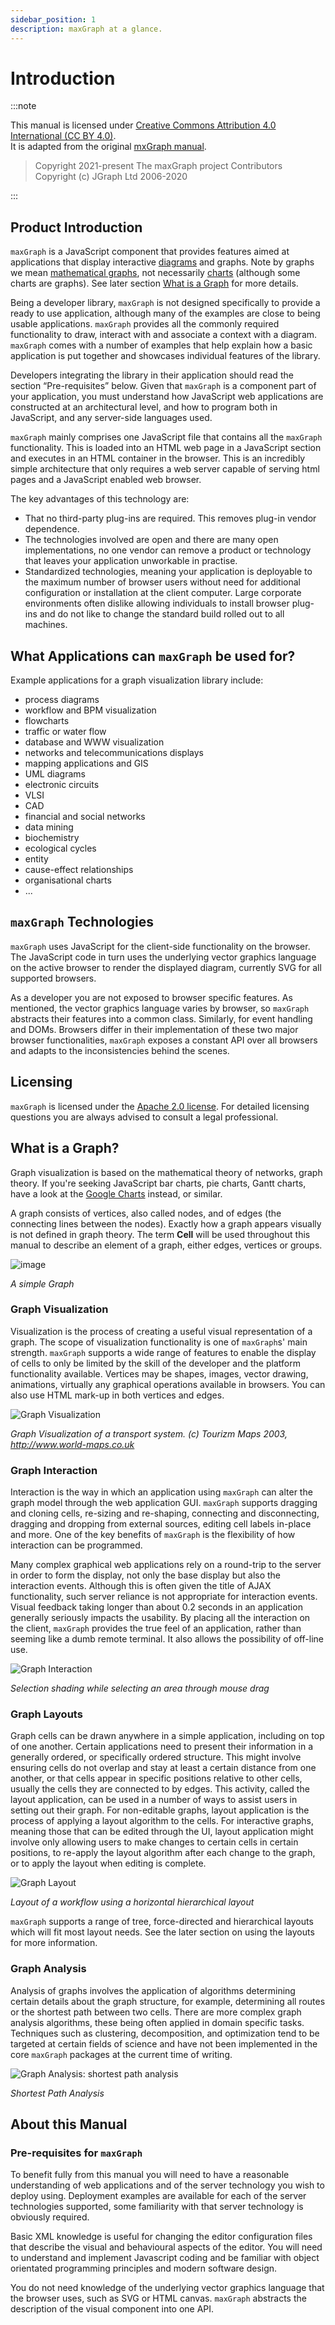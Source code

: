 ```yaml
---
sidebar_position: 1
description: maxGraph at a glance.
---
```


# Introduction

:::note

This manual is licensed under [Creative Commons Attribution 4.0 International (CC BY 4.0)](https://creativecommons.org/licenses/by/4.0/). \
It is adapted from the original [mxGraph manual](https://github.com/jgraph/mxgraph/blob/v4.2.2/docs/manual.html).

> Copyright 2021-present The maxGraph project Contributors \
Copyright (c) JGraph Ltd 2006-2020

:::


## Product Introduction

`maxGraph` is a JavaScript component that provides features aimed at applications that display interactive [diagrams](http://en.wikipedia.org/wiki/Diagram) and graphs.
Note by graphs we mean [mathematical graphs](http://en.wikipedia.org/wiki/Graph_(mathematics)), not necessarily [charts](http://en.wikipedia.org/wiki/Charts) (although some charts are graphs).
See later section [What is a Graph](#what-is-a-graph) for more details.

Being a developer library, `maxGraph` is not designed specifically to provide a ready to use application, although many of the examples are close to being usable applications.
`maxGraph` provides all the commonly required functionality to draw, interact with and associate a context with a diagram.
`maxGraph` comes with a number of examples that help explain how a basic application is put together and showcases individual features of the library.

Developers integrating the library in their application should read the section &ldquo;Pre-requisites&rdquo; below.
Given that `maxGraph` is a component part of your application, you must understand how JavaScript web applications are constructed at an architectural level, and how to program both in JavaScript, and any server-side languages used.

`maxGraph` mainly comprises one JavaScript file that contains all the `maxGraph` functionality. This is loaded into an HTML web page in a JavaScript section and executes in an HTML container in the browser.
This is an incredibly simple architecture that only requires a web server capable of serving html pages and a JavaScript enabled web browser.

The key advantages of this technology are:
- That no third-party plug-ins are required. This removes plug-in vendor dependence.
- The technologies involved are open and there are many open implementations, no one vendor can remove a product or technology that leaves your application unworkable in practise.
- Standardized technologies, meaning your application is deployable to the maximum number of browser users without need for additional configuration or installation at the client computer.
Large corporate environments often dislike allowing individuals to install browser plug-ins and do not like to change the standard build rolled out to all machines.


<a id="mxgraph_applications"></a>
## What Applications can `maxGraph` be used for?

Example applications for a graph visualization library include:
- process diagrams
- workflow and BPM visualization
- flowcharts
- traffic or water flow
- database and WWW visualization
- networks and telecommunications displays
- mapping applications and GIS
- UML diagrams
- electronic circuits
- VLSI
- CAD
- financial and social networks
- data mining
- biochemistry
- ecological cycles
- entity
- cause-effect relationships
- organisational charts
- ...


## `maxGraph` Technologies

`maxGraph` uses JavaScript for the client-side functionality on the browser.
The JavaScript code in turn uses the underlying vector graphics language on the active browser to render the displayed diagram, currently SVG for all supported browsers.

As a developer you are not exposed to browser specific features.
As mentioned, the vector graphics language varies by browser, so `maxGraph` abstracts their features into a common class. Similarly, for event handling and DOMs.
Browsers differ in their implementation of these two major browser functionalities, `maxGraph` exposes a constant API over all browsers and adapts to the inconsistencies behind the scenes.


## Licensing

`maxGraph` is licensed under the [Apache 2.0 license](https://www.apache.org/licenses/LICENSE-2.0). For detailed licensing questions you are always advised to consult a legal professional.


<a id="what_is_a_graph"></a>
## What is a Graph?

Graph visualization is based on the mathematical theory of networks, graph theory. If you're seeking JavaScript bar charts, pie charts, Gantt charts,
have a look at the [Google Charts](http://code.google.com/apis/chart/) instead, or similar.

A graph consists of vertices, also called nodes, and of edges (the connecting lines between the nodes).
Exactly how a graph appears visually is not defined in graph theory.
The term **Cell** will be used throughout this manual to describe an element of a graph, either edges, vertices or groups.

![image](assets/intro/graph_simple.png)

_A simple Graph_


### Graph Visualization

Visualization is the process of creating a useful visual representation of a graph. The scope of visualization functionality is one of `maxGraph`s' main strength.
`maxGraph` supports a wide range of features to enable the display of cells to only be limited by the skill of the developer and the platform functionality available.
Vertices may be shapes, images, vector drawing, animations, virtually any graphical operations available in browsers.
You can also use HTML mark-up in both vertices and edges.

![Graph Visualization](assets/intro/graph_visualization.png)

_Graph Visualization of a transport system. (c) Tourizm Maps 2003, http://www.world-maps.co.uk_

### Graph Interaction

Interaction is the way in which an application using `maxGraph` can alter the graph model through the web application GUI.
`maxGraph` supports dragging and cloning cells, re-sizing and re-shaping, connecting and disconnecting, dragging and dropping from external sources, editing cell labels in-place and more.
One of the key benefits of `maxGraph` is the flexibility of how interaction can be programmed.

Many complex graphical web applications rely on a round-trip to the server in order to form the display, not only the base display but also the interaction events.
Although this is often given the title of AJAX functionality, such server reliance is not appropriate for interaction events.
Visual feedback taking longer than about 0.2 seconds in an application generally seriously impacts the usability.
By placing all the interaction on the client, `maxGraph` provides the true feel of an application, rather than seeming like a dumb remote terminal.
It also allows the possibility of off-line use.

![Graph Interaction](assets/intro/graph_interaction.png)

_Selection shading while selecting an area through mouse drag_


### Graph Layouts

Graph cells can be drawn anywhere in a simple application, including on top of one another.
Certain applications need to present their information in a generally ordered, or specifically ordered structure.
This might involve ensuring cells do not overlap and stay at least a certain distance from one another, or that cells appear in specific positions relative to other cells, usually the cells they are connected to by edges.
This activity, called the layout application, can be used in a number of ways to assist users in setting out their graph.
For non-editable graphs, layout application is the process of applying a layout algorithm to the cells.
For interactive graphs, meaning those that can be edited through the UI, layout application might involve only allowing users to make changes to certain cells in certain positions,
to re-apply the layout algorithm after each change to the graph, or to apply the layout when editing is complete.

![Graph Layout](assets/intro/graph_layout.png)

_Layout of a workflow using a horizontal hierarchical layout_


`maxGraph` supports a range of tree, force-directed and hierarchical layouts which will fit most layout needs.
See the later section on using the layouts for more information.


### Graph Analysis

Analysis of graphs involves the application of algorithms determining certain details about the graph structure, for example, determining all routes or the shortest path between two cells.
There are more complex graph analysis algorithms, these being often applied in domain specific tasks.
Techniques such as clustering, decomposition, and optimization tend to be targeted at certain fields of science and have not been implemented in the core `maxGraph` packages at the current time of writing.

![Graph Analysis: shortest path analysis](assets/intro/graph_analysis.jpg)

_Shortest Path Analysis_


## About this Manual

<a id="pre_requisites"></a>
### Pre-requisites for `maxGraph`

To benefit fully from this manual you will need to have a reasonable understanding of web applications and of the server technology you wish to deploy using.
Deployment examples are available for each of the server technologies supported, some familiarity with that server technology is obviously required.

Basic XML knowledge is useful for changing the editor configuration files that describe the visual and behavioural aspects of the editor.
You will need to understand and implement Javascript coding and be familiar with object orientated programming principles and modern software design.

You do not need knowledge of the underlying vector graphics language that the browser uses, such as SVG or HTML canvas.
`maxGraph` abstracts the description of the visual component into one API.
